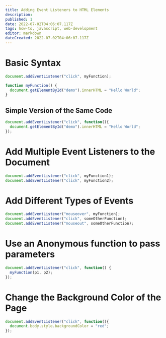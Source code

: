 ```yaml
---
title: Adding Event Listeners to HTML Elements
description: 
published: 1
date: 2022-07-02T04:06:07.117Z
tags: how-to, javascript, web-development
editor: markdown
dateCreated: 2022-07-02T04:06:07.117Z
---
```


# Basic Syntax

````javascript
document.addEventListener("click", myFunction);

function myFunction() {
  document.getElementById("demo").innerHTML = "Hello World";
}
````

## Simple Version of the Same Code

````javascript
document.addEventListener("click", function(){
  document.getElementById("demo").innerHTML = "Hello World";
}); 
````

# Add Multiple Event Listeners to the Document
````javascript
document.addEventListener("click", myFunction1);
document.addEventListener("click", myFunction2); 
````

# Add Different Types of Events
````javascript
document.addEventListener("mouseover", myFunction);
document.addEventListener("click", someOtherFunction);
document.addEventListener("mouseout", someOtherFunction); 
````

# Use an Anonymous function to pass parameters
````javascript
document.addEventListener("click", function() {
  myFunction(p1, p2);
}); 
````

# Change the Background Color of the Page
````javascript
document.addEventListener("click", function(){
  document.body.style.backgroundColor = "red";
}); 
````
